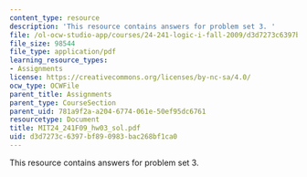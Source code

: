 ```yaml
---
content_type: resource
description: 'This resource contains answers for problem set 3. '
file: /ol-ocw-studio-app/courses/24-241-logic-i-fall-2009/d3d7273c6397bf890983bac268bf1ca0_MIT24_241F09_hw03_sol.pdf
file_size: 98544
file_type: application/pdf
learning_resource_types:
- Assignments
license: https://creativecommons.org/licenses/by-nc-sa/4.0/
ocw_type: OCWFile
parent_title: Assignments
parent_type: CourseSection
parent_uid: 781a9f2a-a204-6774-061e-50ef95dc6761
resourcetype: Document
title: MIT24_241F09_hw03_sol.pdf
uid: d3d7273c-6397-bf89-0983-bac268bf1ca0
---
```

This resource contains answers for problem set 3. 
